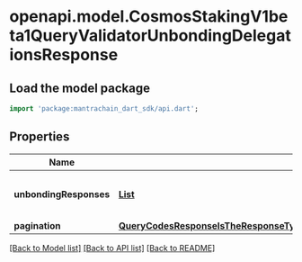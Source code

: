 # openapi.model.CosmosStakingV1beta1QueryValidatorUnbondingDelegationsResponse

## Load the model package
```dart
import 'package:mantrachain_dart_sdk/api.dart';
```

## Properties
Name | Type | Description | Notes
------------ | ------------- | ------------- | -------------
**unbondingResponses** | [**List<DelegatorUnbondingDelegations200ResponseUnbondingResponsesInner>**](DelegatorUnbondingDelegations200ResponseUnbondingResponsesInner.md) |  | [optional] [default to const []]
**pagination** | [**QueryCodesResponseIsTheResponseTypeForTheQueryCodesRPCMethodPagination**](QueryCodesResponseIsTheResponseTypeForTheQueryCodesRPCMethodPagination.md) |  | [optional] 

[[Back to Model list]](../README.md#documentation-for-models) [[Back to API list]](../README.md#documentation-for-api-endpoints) [[Back to README]](../README.md)


